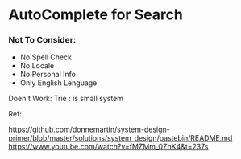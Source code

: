 # AutoComplete for Search

### Not To Consider:

- No Spell Check
- No Locale
- No Personal Info
- Only English Lenguage

Doen't Work: Trie : is small system 




Ref:

https://github.com/donnemartin/system-design-primer/blob/master/solutions/system_design/pastebin/README.md
https://www.youtube.com/watch?v=fMZMm_0ZhK4&t=237s
	 
 
